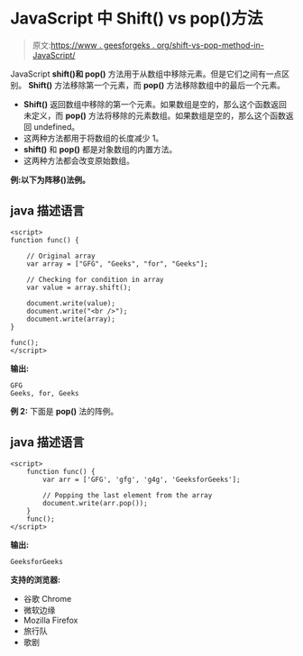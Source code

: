 # JavaScript 中 Shift() vs pop()方法

> 原文:[https://www . geesforgeks . org/shift-vs-pop-method-in-JavaScript/](https://www.geeksforgeeks.org/shift-vs-pop-method-in-javascript/)

JavaScript **shift()和 pop()** 方法用于从数组中移除元素。但是它们之间有一点区别。 **Shift()** 方法移除第一个元素，而 **pop()** 方法移除数组中的最后一个元素。

*   **Shift()** 返回数组中移除的第一个元素。如果数组是空的，那么这个函数返回未定义，而 **pop()** 方法将移除的元素数组。如果数组是空的，那么这个函数返回 undefined。
*   这两种方法都用于将数组的长度减少 1。
*   **shift()** 和 **pop()** 都是对象数组的内置方法。
*   这两种方法都会改变原始数组。

**例:**以下为阵**移()**法**例。**

## java 描述语言

```
<script> 
function func() { 

    // Original array 
    var array = ["GFG", "Geeks", "for", "Geeks"]; 

    // Checking for condition in array 
    var value = array.shift(); 

    document.write(value); 
    document.write("<br />"); 
    document.write(array); 
} 

func(); 
</script> 
```

**输出:**

```
GFG
Geeks, for, Geeks
```

**例 2:** 下面是 **pop()** 法的阵例。

## java 描述语言

```
<script> 
    function func() { 
        var arr = ['GFG', 'gfg', 'g4g', 'GeeksforGeeks']; 

        // Popping the last element from the array 
        document.write(arr.pop());
    } 
    func(); 
</script>                 
```

**输出:**

```
GeeksforGeeks
```

**支持的浏览器:**

*   谷歌 Chrome
*   微软边缘
*   Mozilla Firefox
*   旅行队
*   歌剧